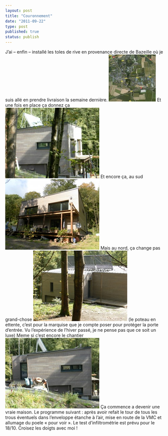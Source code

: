 ```yaml
---
layout: post
title: "Couronnement"
date: "2011-09-22"
type: post
published: true
status: publish
---
```


J’ai – enfin – installé les toles de rive en provenance directe de Bazeille où je suis allé en prendre livraison la semaine dernière. [![](/images/2011/09/bazeilles-Copie-150x150.jpg "bazeilles - Copie")](/images/2011/09/bazeilles-Copie.jpg) Et une fois en place ça donnez ça [![](/images/2011/09/SAM_1814-Copie-300x225.jpg "Ouest")](/images/2011/09/SAM_1814-Copie.jpg) Et encore ça, au sud [![](/images/2011/09/SAM_1817-Copie-300x225.jpg "Sud")](/images/2011/09/SAM_1817-Copie.jpg) Mais au nord, ça change pas grand-chose [![](/images/2011/09/SAM_1812-Copie-300x225.jpg "Nord")](/images/2011/09/SAM_1812-Copie.jpg) (le poteau en ettente, c’est pour la marquise que je compte poser pour protéger la porte d’entrée. Vu l’expérience de l’hiver passé, je ne pense pas que ce soit un luxe) Meme si c’est encore le chantier [![](/images/2011/09/SAM_1813-Copie-300x225.jpg "ouest")](/images/2011/09/SAM_1813-Copie.jpg) Ça commence a devenir une vraie maison. Le programme suivant : après avoir refait le tour de tous les trous éventuels dans l’enveloppe étanche à l’air, mise en route de la VMC et allumage du poele « pour voir ». Le test d’infiltrométrie est prévu pour le 18/10. Croisez les doigts avec moi !
